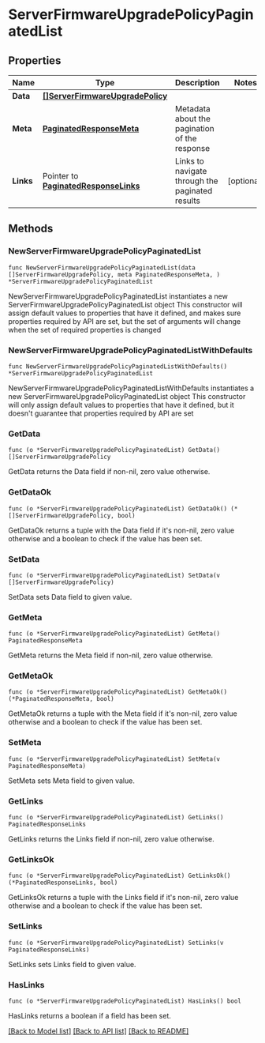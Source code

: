 # ServerFirmwareUpgradePolicyPaginatedList

## Properties

Name | Type | Description | Notes
------------ | ------------- | ------------- | -------------
**Data** | [**[]ServerFirmwareUpgradePolicy**](ServerFirmwareUpgradePolicy.md) |  | 
**Meta** | [**PaginatedResponseMeta**](PaginatedResponseMeta.md) | Metadata about the pagination of the response | 
**Links** | Pointer to [**PaginatedResponseLinks**](PaginatedResponseLinks.md) | Links to navigate through the paginated results | [optional] 

## Methods

### NewServerFirmwareUpgradePolicyPaginatedList

`func NewServerFirmwareUpgradePolicyPaginatedList(data []ServerFirmwareUpgradePolicy, meta PaginatedResponseMeta, ) *ServerFirmwareUpgradePolicyPaginatedList`

NewServerFirmwareUpgradePolicyPaginatedList instantiates a new ServerFirmwareUpgradePolicyPaginatedList object
This constructor will assign default values to properties that have it defined,
and makes sure properties required by API are set, but the set of arguments
will change when the set of required properties is changed

### NewServerFirmwareUpgradePolicyPaginatedListWithDefaults

`func NewServerFirmwareUpgradePolicyPaginatedListWithDefaults() *ServerFirmwareUpgradePolicyPaginatedList`

NewServerFirmwareUpgradePolicyPaginatedListWithDefaults instantiates a new ServerFirmwareUpgradePolicyPaginatedList object
This constructor will only assign default values to properties that have it defined,
but it doesn't guarantee that properties required by API are set

### GetData

`func (o *ServerFirmwareUpgradePolicyPaginatedList) GetData() []ServerFirmwareUpgradePolicy`

GetData returns the Data field if non-nil, zero value otherwise.

### GetDataOk

`func (o *ServerFirmwareUpgradePolicyPaginatedList) GetDataOk() (*[]ServerFirmwareUpgradePolicy, bool)`

GetDataOk returns a tuple with the Data field if it's non-nil, zero value otherwise
and a boolean to check if the value has been set.

### SetData

`func (o *ServerFirmwareUpgradePolicyPaginatedList) SetData(v []ServerFirmwareUpgradePolicy)`

SetData sets Data field to given value.


### GetMeta

`func (o *ServerFirmwareUpgradePolicyPaginatedList) GetMeta() PaginatedResponseMeta`

GetMeta returns the Meta field if non-nil, zero value otherwise.

### GetMetaOk

`func (o *ServerFirmwareUpgradePolicyPaginatedList) GetMetaOk() (*PaginatedResponseMeta, bool)`

GetMetaOk returns a tuple with the Meta field if it's non-nil, zero value otherwise
and a boolean to check if the value has been set.

### SetMeta

`func (o *ServerFirmwareUpgradePolicyPaginatedList) SetMeta(v PaginatedResponseMeta)`

SetMeta sets Meta field to given value.


### GetLinks

`func (o *ServerFirmwareUpgradePolicyPaginatedList) GetLinks() PaginatedResponseLinks`

GetLinks returns the Links field if non-nil, zero value otherwise.

### GetLinksOk

`func (o *ServerFirmwareUpgradePolicyPaginatedList) GetLinksOk() (*PaginatedResponseLinks, bool)`

GetLinksOk returns a tuple with the Links field if it's non-nil, zero value otherwise
and a boolean to check if the value has been set.

### SetLinks

`func (o *ServerFirmwareUpgradePolicyPaginatedList) SetLinks(v PaginatedResponseLinks)`

SetLinks sets Links field to given value.

### HasLinks

`func (o *ServerFirmwareUpgradePolicyPaginatedList) HasLinks() bool`

HasLinks returns a boolean if a field has been set.


[[Back to Model list]](../README.md#documentation-for-models) [[Back to API list]](../README.md#documentation-for-api-endpoints) [[Back to README]](../README.md)


